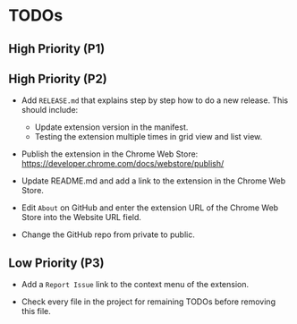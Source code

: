 # TODOs

## High Priority (P1)


## High Priority (P2)

* Add `RELEASE.md` that explains step by step how to do a new release. This should include:
  * Update extension version in the manifest.
  * Testing the extension multiple times in grid view and list view.

* Publish the extension in the Chrome Web Store:
  https://developer.chrome.com/docs/webstore/publish/

* Update README.md and add a link to the extension in the Chrome Web Store.

* Edit `About` on GitHub and enter the extension URL of the Chrome Web Store into the Website URL field.

* Change the GitHub repo from private to public.


## Low Priority (P3)

* Add a `Report Issue` link to the context menu of the extension.

* Check every file in the project for remaining TODOs before removing this file.
